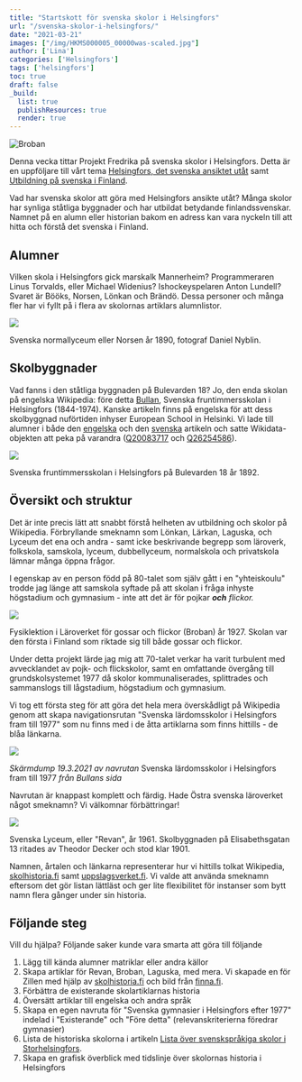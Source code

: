 ```yaml
---
title: "Startskott för svenska skolor i Helsingfors"
url: "/svenska-skolor-i-helsingfors/"
date: "2021-03-21"
images: ["/img/HKMS000005_00000was-scaled.jpg"]
author: ['Lina']
categories: ['Helsingfors']
tags: ['helsingfors']
toc: true
draft: false
_build:
  list: true
  publishResources: true
  render: true
---
```


![Broban](/img/HKMS000005_00000was-scaled.jpg)


Denna vecka tittar Projekt Fredrika på svenska skolor i Helsingfors. Detta är en uppföljare till vårt tema [Helsingfors, det svenska ansiktet utåt](https://projektfredrika.fi/tre-smeder/) samt [Utbildning på svenska i Finland](https://projektfredrika.fi/utbildning-i-finland/).

Vad har svenska skolor att göra med Helsingfors ansikte utåt? Många skolor har synliga ståtliga byggnader och har utbildat betydande finlandssvenskar. Namnet på en alumn eller historian bakom en adress kan vara nyckeln till att hitta och förstå det svenska i Finland.

## Alumner

Vilken skola i Helsingfors gick marskalk Mannerheim? Programmeraren Linus Torvalds, eller Michael Widenius? Ishockeyspelaren Anton Lundell? Svaret är Bööks, Norsen, Lönkan och Brändö. Dessa personer och många fler har vi fyllt på i flera av skolornas artiklars alumnlistor.

![](/2021/03/HKMS000005_km0037aq-1024x637.jpg)

Svenska normallyceum eller Norsen år 1890, fotograf Daniel Nyblin.

## Skolbyggnader

Vad fanns i den ståtliga byggnaden på Bulevarden 18? Jo, den enda skolan på engelska Wikipedia: före detta [Bullan](https://sv.wikipedia.org/wiki/Svenska_fruntimmersskolan_i_Helsingfors), Svenska fruntimmersskolan i Helsingfors (1844-1974). Kanske artikeln finns på engelska för att dess skolbyggnad nuförtiden inhyser European School in Helsinki. Vi lade till alumner i både den [engelska](https://en.wikipedia.org/wiki/Svenska_fruntimmersskolan_i_Helsingfors) och den [svenska](https://sv.wikipedia.org/wiki/Svenska_fruntimmersskolan_i_Helsingfors) artikeln och satte Wikidata-objekten att peka på varandra ([Q20083717](https://www.wikidata.org/wiki/Q20083717) och [Q26254586](https://www.wikidata.org/wiki/Q26254586)).

![](/2021/03/Swedish_school_for_girls_in_Helsinki.jpg)

Svenska fruntimmersskolan i Helsingfors på Bulevarden 18 år 1892.

## Översikt och struktur

Det är inte precis lätt att snabbt förstå helheten av utbildning och skolor på Wikipedia. Förbryllande smeknamn som Lönkan, Lärkan, Laguska, och Lyceum det ena och andra - samt icke beskrivande begrepp som läroverk, folkskola, samskola, lyceum, dubbellyceum, normalskola och privatskola lämnar många öppna frågor.

I egenskap av en person född på 80-talet som själv gått i en "yhteiskoulu" trodde jag länge att samskola syftade på att skolan i fråga inhyste högstadium och gymnasium - inte att det är för pojkar _**och** flickor._

![](/2021/03/HKMS000005_00000wat.jpg)

Fysiklektion i Läroverket för gossar och flickor (Broban) år 1927. Skolan var den första i Finland som riktade sig till både gossar och flickor.

Under detta projekt lärde jag mig att 70-talet verkar ha varit turbulent med avvecklandet av pojk- och flickskolor, samt en omfattande övergång till grundskolsystemet 1977 då skolor kommunaliserades, splittrades och sammanslogs till lågstadium, högstadium och gymnasium.

Vi tog ett första steg för att göra det hela mera överskådligt på Wikipedia genom att skapa navigationsrutan "Svenska lärdomsskolor i Helsingfors fram till 1977" som nu finns med i de åtta artiklarna som finns hittills - de blåa länkarna.

![](/2021/03/image-1024x163.png)

_Skärmdump 19.3.2021 av navrutan_ Svenska lärdomsskolor i Helsingfors fram till 1977 _från Bullans sida_

Navrutan är knappast komplett och färdig. Hade Östra svenska läroverket något smeknamn? Vi välkomnar förbättringar!

![](/2021/03/HKMS000005_km003yq8-1024x788.jpg)

Svenska Lyceum, eller "Revan", år 1961. Skolbyggnaden på Elisabethsgatan 13 ritades av Theodor Decker och stod klar 1901.

Namnen, årtalen och länkarna representerar hur vi hittills tolkat Wikipedia, [skolhistoria.fi](https://www.skolhistoria.fi/) samt [uppslagsverket.fi](https://uppslagsverket.fi/). Vi valde att använda smeknamn eftersom det gör listan lättläst och ger lite flexibilitet för instanser som bytt namn flera gånger under sin historia.

## Följande steg

Vill du hjälpa? Följande saker kunde vara smarta att göra till följande

1.  Lägg till kända alumner matriklar eller andra källor
2.  Skapa artiklar för Revan, Broban, Laguska, med mera. Vi skapade en för Zillen med hjälp av [skolhistoria.fi](https://www.skolhistoria.fi/) och bild från [finna.fi](https://finna.fi/).
3.  Förbättra de existerande skolartiklarnas historia
4.  Översätt artiklar till engelska och andra språk
5.  Skapa en egen navruta för "Svenska gymnasier i Helsingfors efter 1977" indelad i "Existerande" och "Före detta" (relevanskriterierna föredrar gymnasier)
6.  Lista de historiska skolorna i artikeln [Lista över svenskspråkiga skolor i Storhelsingfors](https://sv.wikipedia.org/wiki/Lista_%C3%B6ver_svenskspr%C3%A5kiga_skolor_i_Storhelsingfors).
7.  Skapa en grafisk överblick med tidslinje över skolornas historia i Helsingfors
